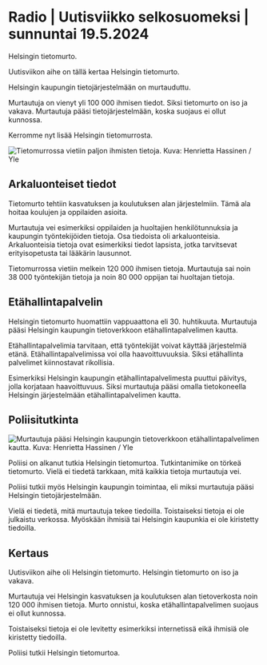 # Radio \| Uutisviikko selkosuomeksi \| sunnuntai 19.5.2024

Helsingin tietomurto.

Uutisviikon aihe on tällä kertaa Helsingin tietomurto.

Helsingin kaupungin tietojärjestelmään on murtauduttu.

Murtautuja on vienyt yli 100 000 ihmisen tiedot. Siksi tietomurto on iso ja vakava. Murtautuja pääsi tietojärjestelmään, koska suojaus ei ollut kunnossa.

Kerromme nyt lisää Helsingin tietomurrosta.

![Tietomurrossa vietiin paljon ihmisten tietoja. Kuva: Henrietta Hassinen / Yle](https://images.cdn.yle.fi/image/upload/c_crop,h_3729,w_6644,x_0,y_693/ar_1.7777777777777777,c_fill,g_faces,h_431,w_767/dpr_1.0/q_auto:eco/f_auto/fl_lossy/v1715778603/39-12856206644b083ba1b4)

## Arkaluonteiset tiedot

Tietomurto tehtiin kasvatuksen ja koulutuksen alan järjestelmiin. Tämä ala hoitaa koulujen ja oppilaiden asioita.

Murtautuja vei esimerkiksi oppilaiden ja huoltajien henkilötunnuksia ja kaupungin työntekijöiden tietoja. Osa tiedoista oli arkaluonteisia. Arkaluonteisia tietoja ovat esimerkiksi tiedot lapsista, jotka tarvitsevat erityisopetusta tai lääkärin lausunnot.

Tietomurrossa vietiin melkein 120 000 ihmisen tietoja. Murtautuja sai noin 38 000 työntekijän tietoja ja noin 80 000 oppijan tai huoltajan tietoja.

## Etähallintapalvelin

Helsingin tietomurto huomattiin vappuaattona eli 30. huhtikuuta. Murtautuja pääsi Helsingin kaupungin tietoverkkoon etähallintapalvelimen kautta.

Etähallintapalvelimia tarvitaan, että työntekijät voivat käyttää järjestelmiä etänä. Etähallintapalvelimissa voi olla haavoittuvuuksia. Siksi etähallinta palvelimet kiinnostavat rikollisia.

Esimerkiksi Helsingin kaupungin etähallintapalvelimesta puuttui päivitys, jolla korjataan haavoittuvuus. Siksi murtautuja pääsi omalla tietokoneella Helsingin järjestelmään etähallintapalvelimen kautta.

## Poliisitutkinta

![Murtautuja pääsi Helsingin kaupungin tietoverkkoon etähallintapalvelimen kautta. Kuva: Henrietta Hassinen / Yle](https://images.cdn.yle.fi/image/upload/c_crop,h_3361,w_5987,x_0,y_625/ar_1.7777777777777777,c_fill,g_faces,h_431,w_767/dpr_1.0/q_auto:eco/f_auto/fl_lossy/v1709191377/39-124939765dc70bf04aa4)

Poliisi on alkanut tutkia Helsingin tietomurtoa. Tutkintanimike on törkeä tietomurto. Vielä ei tiedetä tarkkaan, mitä kaikkia tietoja murtautuja vei.

Poliisi tutkii myös Helsingin kaupungin toimintaa, eli miksi murtautuja pääsi Helsingin tietojärjestelmään.

Vielä ei tiedetä, mitä murtautuja tekee tiedoilla. Toistaiseksi tietoja ei ole julkaistu verkossa. Myöskään ihmisiä tai Helsingin kaupunkia ei ole kiristetty tiedoilla.

## Kertaus

Uutisviikon aihe oli Helsingin tietomurto. Helsingin tietomurto on iso ja vakava.

Murtautuja vei Helsingin kasvatuksen ja koulutuksen alan tietoverkosta noin 120 000 ihmisen tietoja. Murto onnistui, koska etähallintapalvelimen suojaus ei ollut kunnossa.

Toistaiseksi tietoja ei ole levitetty esimerkiksi internetissä eikä ihmisiä ole kiristetty tiedoilla.

Poliisi tutkii Helsingin tietomurtoa.

